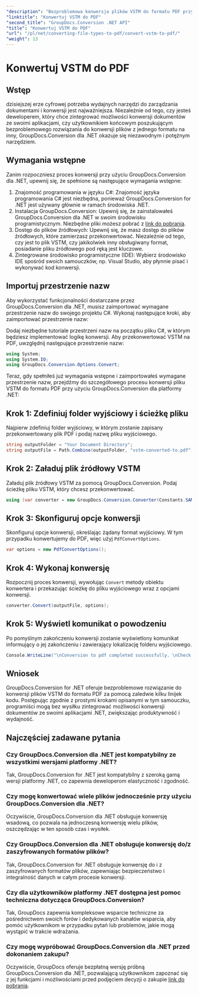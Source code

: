 ```yaml
---
"description": "Bezproblemowa konwersja plików VSTM do formatu PDF przy użyciu GroupDocs.Conversion dla .NET. Usprawnij proces zarządzania dokumentami."
"linktitle": "Konwertuj VSTM do PDF"
"second_title": "GroupDocs.Conversion .NET API"
"title": "Konwertuj VSTM do PDF"
"url": "/pl/net/converting-file-types-to-pdf/convert-vstm-to-pdf/"
"weight": 13
---
```


# Konwertuj VSTM do PDF

## Wstęp
dzisiejszej erze cyfrowej potrzeba wydajnych narzędzi do zarządzania dokumentami i konwersji jest najważniejsza. Niezależnie od tego, czy jesteś deweloperem, który chce zintegrować możliwości konwersji dokumentów ze swoimi aplikacjami, czy użytkownikiem końcowym poszukującym bezproblemowego rozwiązania do konwersji plików z jednego formatu na inny, GroupDocs.Conversion dla .NET okazuje się niezawodnym i potężnym narzędziem.
## Wymagania wstępne
Zanim rozpoczniesz proces konwersji przy użyciu GroupDocs.Conversion dla .NET, upewnij się, że spełnione są następujące wymagania wstępne:
1. Znajomość programowania w języku C#: Znajomość języka programowania C# jest niezbędna, ponieważ GroupDocs.Conversion for .NET jest używany głównie w ramach środowiska .NET.
2. Instalacja GroupDocs.Conversion: Upewnij się, że zainstalowałeś GroupDocs.Conversion dla .NET w swoim środowisku programistycznym. Niezbędne pliki możesz pobrać z [link do pobrania](https://releases.groupdocs.com/conversion/net/).
3. Dostęp do plików źródłowych: Upewnij się, że masz dostęp do plików źródłowych, które zamierzasz przekonwertować. Niezależnie od tego, czy jest to plik VSTM, czy jakikolwiek inny obsługiwany format, posiadanie pliku źródłowego pod ręką jest kluczowe.
4. Zintegrowane środowisko programistyczne (IDE): Wybierz środowisko IDE spośród swoich samouczków, np. Visual Studio, aby płynnie pisać i wykonywać kod konwersji.

## Importuj przestrzenie nazw
Aby wykorzystać funkcjonalności dostarczane przez GroupDocs.Conversion dla .NET, musisz zaimportować wymagane przestrzenie nazw do swojego projektu C#. Wykonaj następujące kroki, aby zaimportować przestrzenie nazw:

Dodaj niezbędne tutoriale przestrzeni nazw na początku pliku C#, w którym będziesz implementować logikę konwersji. Aby przekonwertować VSTM na PDF, uwzględnij następujące przestrzenie nazw:
```csharp
using System;
using System.IO;
using GroupDocs.Conversion.Options.Convert;
```

Teraz, gdy spełniłeś już wymagania wstępne i zaimportowałeś wymagane przestrzenie nazw, przejdźmy do szczegółowego procesu konwersji pliku VSTM do formatu PDF przy użyciu GroupDocs.Conversion dla platformy .NET:
## Krok 1: Zdefiniuj folder wyjściowy i ścieżkę pliku
Najpierw zdefiniuj folder wyjściowy, w którym zostanie zapisany przekonwertowany plik PDF i podaj nazwę pliku wyjściowego.
```csharp
string outputFolder = "Your Document Directory";
string outputFile = Path.Combine(outputFolder, "vstm-converted-to.pdf");
```
## Krok 2: Załaduj plik źródłowy VSTM
Załaduj plik źródłowy VSTM za pomocą GroupDocs.Conversion. Podaj ścieżkę pliku VSTM, który chcesz przekonwertować.
```csharp
using (var converter = new GroupDocs.Conversion.Converter(Constants.SAMPLE_VSTM))
```
## Krok 3: Skonfiguruj opcje konwersji
Skonfiguruj opcje konwersji, określając żądany format wyjściowy. W tym przypadku konwertujemy do PDF, więc użyj `PdfConvertOptions`.
```csharp
var options = new PdfConvertOptions();
```
## Krok 4: Wykonaj konwersję
Rozpocznij proces konwersji, wywołując `Convert` metody obiektu konwertera i przekazując ścieżkę do pliku wyjściowego wraz z opcjami konwersji.
```csharp
converter.Convert(outputFile, options);
```
## Krok 5: Wyświetl komunikat o powodzeniu
Po pomyślnym zakończeniu konwersji zostanie wyświetlony komunikat informujący o jej zakończeniu i zawierający lokalizację folderu wyjściowego.
```csharp
Console.WriteLine("\nConversion to pdf completed successfully. \nCheck output in {0}", outputFolder);
```

## Wniosek
GroupDocs.Conversion for .NET oferuje bezproblemowe rozwiązanie do konwersji plików VSTM do formatu PDF za pomocą zaledwie kilku linijek kodu. Postępując zgodnie z prostymi krokami opisanymi w tym samouczku, programiści mogą bez wysiłku zintegrować możliwości konwersji dokumentów ze swoimi aplikacjami .NET, zwiększając produktywność i wydajność.
## Najczęściej zadawane pytania
### Czy GroupDocs.Conversion dla .NET jest kompatybilny ze wszystkimi wersjami platformy .NET?
Tak, GroupDocs.Conversion for .NET jest kompatybilny z szeroką gamą wersji platformy .NET, co zapewnia deweloperom elastyczność i zgodność.
### Czy mogę konwertować wiele plików jednocześnie przy użyciu GroupDocs.Conversion dla .NET?
Oczywiście, GroupDocs.Conversion dla .NET obsługuje konwersję wsadową, co pozwala na jednoczesną konwersję wielu plików, oszczędzając w ten sposób czas i wysiłek.
### Czy GroupDocs.Conversion dla .NET obsługuje konwersję do/z zaszyfrowanych formatów plików?
Tak, GroupDocs.Conversion for .NET obsługuje konwersję do i z zaszyfrowanych formatów plików, zapewniając bezpieczeństwo i integralność danych w całym procesie konwersji.
### Czy dla użytkowników platformy .NET dostępna jest pomoc techniczna dotycząca GroupDocs.Conversion?
Tak, GroupDocs zapewnia kompleksowe wsparcie techniczne za pośrednictwem swoich forów i dedykowanych kanałów wsparcia, aby pomóc użytkownikom w przypadku pytań lub problemów, jakie mogą wystąpić w trakcie wdrażania.
### Czy mogę wypróbować GroupDocs.Conversion dla .NET przed dokonaniem zakupu?
Oczywiście, GroupDocs oferuje bezpłatną wersję próbną GroupDocs.Conversion dla .NET, pozwalającą użytkownikom zapoznać się z jej funkcjami i możliwościami przed podjęciem decyzji o zakupie [link do pobrania](https://releases.groupdocs.com/conversion/net/).